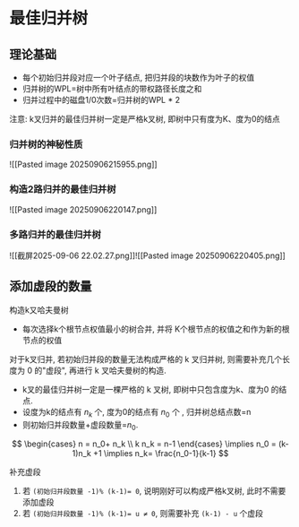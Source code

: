 # 最佳归并树

## 理论基础

- 每个初始归并段对应一个叶子结点, 把归并段的块数作为叶子的权值
- 归并树的WPL=树中所有叶结点的带权路径长度之和
- 归并过程中的磁盘1/0次数=归并树的WPL \* 2

注意: k叉归并的最佳归并树一定是严格k叉树, 即树中只有度为K、度为0的结点

### 归并树的神秘性质

![[Pasted image 20250906215955.png]]

### 构造2路归并的最佳归并树

![[Pasted image 20250906220147.png]]

### 多路归并的最佳归并树

![[截屏2025-09-06 22.02.27.png]]![[Pasted image 20250906220405.png]]

## 添加虚段的数量

构造k又哈夫曼树

- 每次选择k个根节点权值最小的树合并, 并将 K个根节点的权值之和作为新的根节点的权值

对于k叉归并, 若初始归并段的数量无法构成严格的 k 叉归并树,
则需要补充几个⻓度为 0 的"虚段", 再进行 k 叉哈夫曼树的构造.

- k叉的最佳归并树一定是一棵严格的 k 叉树, 即树中只包含度为k、度为0 的结点.
- 设度为k的结点有 $n_k$ 个, 度为0的结点有 $n_0$ 个 , 归并树总结点数=n
- 则初始归并段数量+虚段数量=$n_0$.

$$
\begin{cases}
n = n_0+ n_k \\
k n_k = n-1
\end{cases} \implies
n_0 = (k-1)n_k +1 \implies
n_k= \frac{n_0-1}{k-1}
$$

补充虚段

1. 若 `(初始归并段数量 -1)% (k-1)= 0`, 说明刚好可以构成严格k叉树, 此时不需要添加虚段
2. 若 `(初始归并段数量 -1)% (k-1)= u ≠ 0`, 则需要补充 `(k-1) - u` 个虚段
